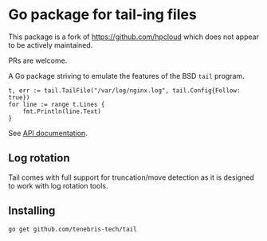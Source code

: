 # Go package for tail-ing files

This package is a fork of https://github.com/hpcloud which does not appear to be actively maintained.

PRs are welcome.

A Go package striving to emulate the features of the BSD `tail` program.

```
t, err := tail.TailFile("/var/log/nginx.log", tail.Config{Follow: true})
for line := range t.Lines {
    fmt.Println(line.Text)
}
```

See [API documentation](http://godoc.org/github.com/hpcloud/tail).

## Log rotation

Tail comes with full support for truncation/move detection as it is
designed to work with log rotation tools.

## Installing

    go get github.com/tenebris-tech/tail
